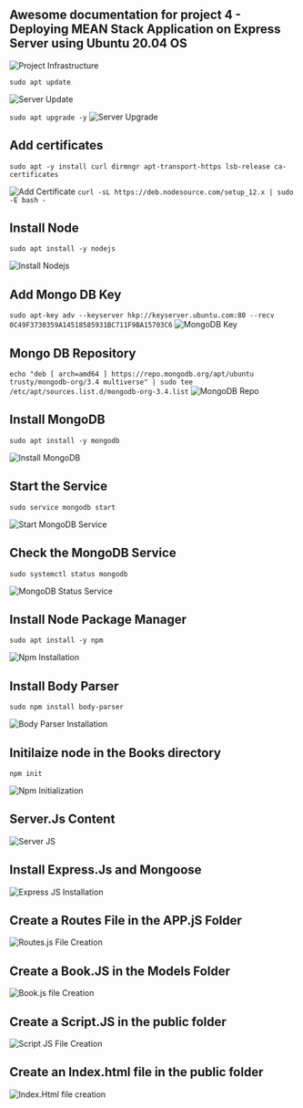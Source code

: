 ## Awesome documentation for project 4 - Deploying MEAN Stack Application on Express Server using Ubuntu 20.04 OS

![Project Infrastructure](./images/Project-4.jpg)

`sudo apt update`

![Server Update](./images/sudo-apt-update4.png)

`sudo apt upgrade -y`
![Server Upgrade](./images/sudo-apt-upgrade4.png)


## Add certificates

`sudo apt -y install curl dirmngr apt-transport-https lsb-release ca-certificates`

![Add Certificate](./images/add-certificates.png)
`curl -sL https://deb.nodesource.com/setup_12.x | sudo -E bash -`

## Install Node
`sudo apt install -y nodejs`

![Install Nodejs](./images/nodejs.png)


## Add Mongo DB Key

`sudo apt-key adv --keyserver hkp://keyserver.ubuntu.com:80 --recv 0C49F3730359A14518585931BC711F9BA15703C6`
![MongoDB Key](./images/mongodb-key.png)

## Mongo DB Repository

`echo "deb [ arch=amd64 ] https://repo.mongodb.org/apt/ubuntu trusty/mongodb-org/3.4 multiverse" | sudo tee /etc/apt/sources.list.d/mongodb-org-3.4.list`
![MongoDB Repo](./images/mongodb-repo.png)
## Install MongoDB

`sudo apt install -y mongodb`

![Install MongoDB](./images/install-mongo.png)

## Start the Service
`sudo service mongodb start`

![Start MongoDB Service](./images/mongodb-status.png)
## Check the MongoDB Service

`sudo systemctl status mongodb`

![MongoDB Status Service](./images/mongodb-status.png)

## Install Node Package Manager

`sudo apt install -y npm`

![Npm Installation](./images/npm-bodyparser.png)

## Install Body Parser
`sudo npm install body-parser`

![Body Parser Installation](./images/npm-bodyparser.png)

## Initilaize node in the Books directory

`npm init`

![Npm Initialization](./images/npm-init.png)

## Server.Js Content

![Server JS](./images/serverjs.png)

## Install Express.Js and Mongoose

![Express JS Installation](./images/expressjs.png)

## Create a Routes File in the APP.jS Folder

![Routes.js File Creation](./images/routesjs.png)

## Create a Book.JS in the Models Folder

![Book.js file Creation](./images/bookjs.png)

## Create a Script.JS in the public folder

![Script JS File Creation](./images/scriptjs.png)

## Create an Index.html file in the public folder

![Index.Html file creation](./images/indexfile.png)